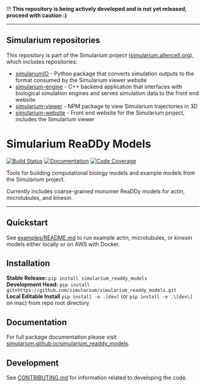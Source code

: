 !!! **This repository is being actively developed and is not yet released, proceed with caution :)**

---

## Simularium repositories
This repository is part of the Simularium project ([simularium.allencell.org](https://simularium.allencell.org)), which includes repositories:
- [simulariumIO](https://github.com/simularium/simulariumio) - Python package that converts simulation outputs to the format consumed by the Simularium viewer website
- [simularium-engine](https://github.com/simularium/simularium-engine) - C++ backend application that interfaces with biological simulation engines and serves simulation data to the front end website
- [simularium-viewer](https://github.com/simularium/simularium-viewer) - NPM package to view Simularium trajectories in 3D
- [simularium-website](https://github.com/simularium/simularium-website) - Front end website for the Simularium project, includes the Simularium viewer

# Simularium ReaDDy Models

[![Build Status](https://github.com/simularium/simularium_readdy_models/workflows/Build%20Main/badge.svg)](https://github.com/simularium/readdy_models/actions)
[![Documentation](https://github.com/simularium/simularium_readdy_models/workflows/Documentation/badge.svg)](https://simularium.github.io/readdy_models/)
[![Code Coverage](https://codecov.io/gh/simularium/simularium_readdy_models/branch/main/graph/badge.svg)](https://codecov.io/gh/simularium/readdy_models)

Tools for building computational biology models and example models from the Simularium project.

Currently includes coarse-grained monomer ReaDDy models for actin, microtubules, and kinesin.

---

## Quickstart

See [examples/README.md](examples/README.md) to run example actin, microtubules, or kinesin models either locally or on AWS with Docker.

## Installation

**Stable Release:** `pip install simularium_readdy_models`<br>
**Development Head:** `pip install git+https://github.com/simularium/simularium_readdy_models.git`<br>
**Local Editable Install** `pip install -e .[dev]` (or `pip install -e .\[dev\]` on mac) from repo root directory


## Documentation

For full package documentation please visit [simularium.github.io/simularium_readdy_models](https://simularium.github.io/simularium_readdy_models).

## Development

See [CONTRIBUTING.md](CONTRIBUTING.md) for information related to developing the code.

